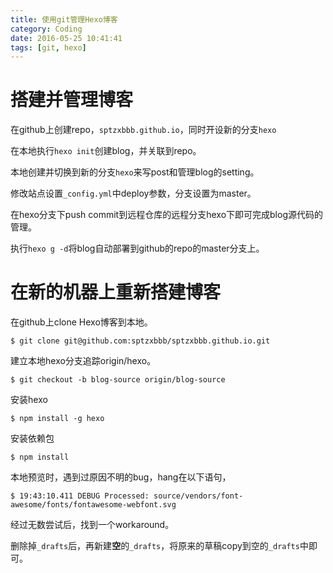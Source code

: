 ```yaml
---
title: 使用git管理Hexo博客
category: Coding 
date: 2016-05-25 10:41:41
tags: [git, hexo]
---
```


# 搭建并管理博客

在github上创建repo，`sptzxbbb.github.io`，同时开设新的分支`hexo`

在本地执行`hexo init`创建blog，并关联到repo。

本地创建并切换到新的分支`hexo`来写post和管理blog的setting。

修改站点设置`_config.yml`中deploy参数，分支设置为master。

在hexo分支下push commit到远程仓库的远程分支hexo下即可完成blog源代码的管理。

执行`hexo g -d`将blog自动部署到github的repo的master分支上。

<!--more-->
    

# 在新的机器上重新搭建博客

在github上clone Hexo博客到本地。

```
$ git clone git@github.com:sptzxbbb/sptzxbbb.github.io.git
```

建立本地hexo分支追踪origin/hexo。

```
$ git checkout -b blog-source origin/blog-source
```

安装hexo

```
$ npm install -g hexo
```


安装依赖包
```
$ npm install 
```


本地预览时，遇到过原因不明的bug，hang在以下语句，

```
$ 19:43:10.411 DEBUG Processed: source/vendors/font-awesome/fonts/fontawesome-webfont.svg
```

经过无数尝试后，找到一个workaround。

删除掉`_drafts`后，再新建**空**的`_drafts`，将原来的草稿copy到空的`_drafts`中即可。

